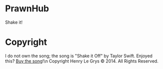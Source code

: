 PrawnHub
========

Shake it!

Copyright
========

I do not own the song; the song is "Shake it Off" by Taylor Swift. Enjoyed this? [Buy the song](http://www.amazon.com/Shake-It-Off/dp/B00OXE3GEG)!\n
Copyright Henry Le Grys © 2014. All Rights Reserved.
